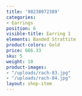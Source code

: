 ```yaml
---
title: '98238972389'
categories:
- Earrings
position: 6
visible-title: Earring 1
elements: Banded Strattite
product-colors: Gold
price: 666.33
sku: 5
weight: 10
product-images:
- "/uploads/rach-83.jpg"
- "/uploads/rach-84.jpg"
layout: shop-item
---
```



